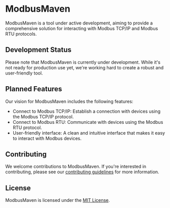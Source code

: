 # ModbusMaven

ModbusMaven is a tool under active development, aiming to provide a comprehensive solution for interacting with Modbus TCP/IP and Modbus RTU protocols.

## Development Status

Please note that ModbusMaven is currently under development. While it's not ready for production use yet, we're working hard to create a robust and user-friendly tool.

## Planned Features

Our vision for ModbusMaven includes the following features:

- Connect to Modbus TCP/IP: Establish a connection with devices using the Modbus TCP/IP protocol.
- Connect to Modbus RTU: Communicate with devices using the Modbus RTU protocol.
- User-friendly interface: A clean and intuitive interface that makes it easy to interact with Modbus devices.

## Contributing

We welcome contributions to ModbusMaven. If you're interested in contributing, please see our [contributing guidelines](CONTRIBUTING.md) for more information.

## License

ModbusMaven is licensed under the [MIT License](LICENSE.md).